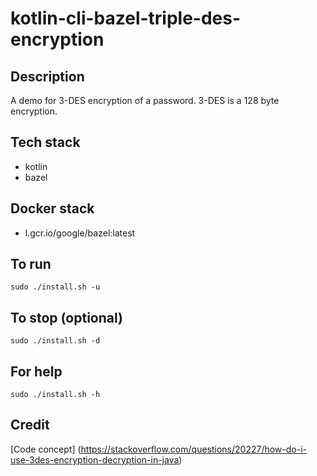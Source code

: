 # kotlin-cli-bazel-triple-des-encryption

## Description
A demo for 3-DES encryption of a password.
3-DES is a 128 byte encryption.

## Tech stack
- kotlin
- bazel

## Docker stack
- l.gcr.io/google/bazel:latest

## To run
`sudo ./install.sh -u`

## To stop (optional)
`sudo ./install.sh -d`

## For help
`sudo ./install.sh -h`

## Credit
[Code concept] (https://stackoverflow.com/questions/20227/how-do-i-use-3des-encryption-decryption-in-java)
